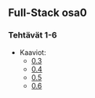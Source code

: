 ## Full-Stack osa0
### Tehtävät 1-6
* Kaaviot:
  * [0.3](https://github.com/hjoonas/FS-0/tree/master/Kaaviot/osa0.3.png)
  * [0.4](https://github.com/hjoonas/FS-0/tree/master/Kaaviot/osa0.4.png)
  * [0.5](https://github.com/hjoonas/FS-0/tree/master/Kaaviot/osa0.5.png)
  * [0.6](https://github.com/hjoonas/FS-0/tree/master/Kaaviot/osa0.6.png)
